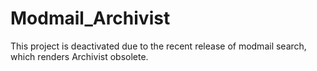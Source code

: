 # Modmail_Archivist

This project is deactivated due to the recent release of modmail search, which renders Archivist obsolete.
